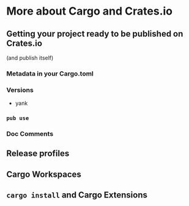 # More about Cargo and Crates.io

## Getting your project ready to be published on Crates.io

(and publish itself)

### Metadata in your Cargo.toml

### Versions

- yank

### `pub use`

### Doc Comments

## Release profiles

## Cargo Workspaces

## `cargo install` and Cargo Extensions
